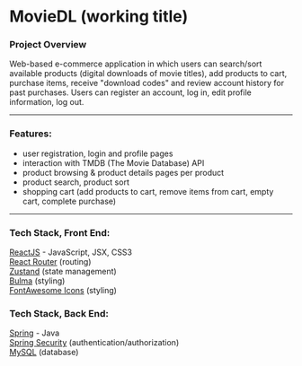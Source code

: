 # MovieDL (working title)

### Project Overview
Web-based e-commerce application in which users can search/sort available products (digital downloads of movie titles), add products to cart, purchase items, receive "download codes" and review account history for past purchases.  Users can register an account, log in, edit profile information, log out.

***

### Features:
- user registration, login and profile pages
- interaction with TMDB (The Movie Database) API
- product browsing & product details pages per product
- product search, product sort
- shopping cart (add products to cart, remove items from cart, empty cart, complete purchase)

***

### Tech Stack, Front End:
[ReactJS](https://react.dev/) - JavaScript, JSX, CSS3  
[React Router](https://www.npmjs.com/package/react-router-dom) (routing)  
[Zustand](https://github.com/pmndrs/zustand) (state management)  
[Bulma](https://bulma.io) (styling)  
[FontAwesome Icons](https://fontawesome.com/icons) (styling)  
  
### Tech Stack, Back End:
[Spring](https://docs.spring.io/spring-framework/docs/3.2.x/spring-framework-reference/html/mvc.html)  - Java  
[Spring Security](https://docs.spring.io/spring-security/reference/index.html)  (authentication/authorization)  
[MySQL](https://www.mysql.com) (database)  
